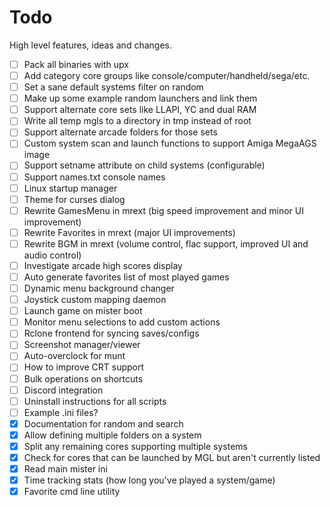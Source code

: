 # Todo

High level features, ideas and changes.

- [ ] Pack all binaries with upx
- [ ] Add category core groups like console/computer/handheld/sega/etc.
- [ ] Set a sane default systems filter on random
- [ ] Make up some example random launchers and link them
- [ ] Support alternate core sets like LLAPI, YC and dual RAM
- [ ] Write all temp mgls to a directory in tmp instead of root
- [ ] Support alternate arcade folders for those sets
- [ ] Custom system scan and launch functions to support Amiga MegaAGS image
- [ ] Support setname attribute on child systems (configurable)
- [ ] Support names.txt console names
- [ ] Linux startup manager
- [ ] Theme for curses dialog
- [ ] Rewrite GamesMenu in mrext (big speed improvement and minor UI improvement)
- [ ] Rewrite Favorites in mrext (major UI improvements)
- [ ] Rewrite BGM in mrext (volume control, flac support, improved UI and audio control)
- [ ] Investigate arcade high scores display
- [ ] Auto generate favorites list of most played games
- [ ] Dynamic menu background changer
- [ ] Joystick custom mapping daemon
- [ ] Launch game on mister boot
- [ ] Monitor menu selections to add custom actions
- [ ] Rclone frontend for syncing saves/configs
- [ ] Screenshot manager/viewer
- [ ] Auto-overclock for munt
- [ ] How to improve CRT support
- [ ] Bulk operations on shortcuts
- [ ] Discord integration
- [ ] Uninstall instructions for all scripts
- [ ] Example .ini files?
- [x] Documentation for random and search
- [x] Allow defining multiple folders on a system
- [x] Split any remaining cores supporting multiple systems
- [x] Check for cores that can be launched by MGL but aren't currently listed
- [x] Read main mister ini
- [x] Time tracking stats (how long you've played a system/game)
- [x] Favorite cmd line utility
